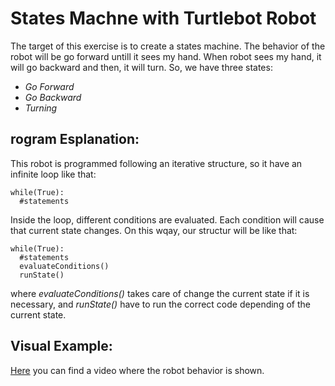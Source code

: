 # States Machne with Turtlebot Robot
The target of this exercise is to create a states machine. The behavior of the robot will be go forward untill it sees my hand.
When robot sees my hand, it will go backward and then, it will turn. So, we have three states:

* *Go Forward*
* *Go Backward*
* *Turning*

## rogram Esplanation:
This robot is programmed following an iterative structure, so it have an infinite loop like that:
```
while(True):
  #statements
```
Inside the loop, different conditions are evaluated. Each condition will cause that current state changes. On this wqay, our structur will be like that:

```
while(True):
  #statements
  evaluateConditions()
  runState()
```

where *evaluateConditions()* takes care of change the current state if it is necessary, and *runState()* have to run the correct 
code depending of the current state.

## Visual Example:
[Here](https://www.youtube.com/watch?v=osfcSLC7BQg) you can find a video where the robot behavior is shown.
